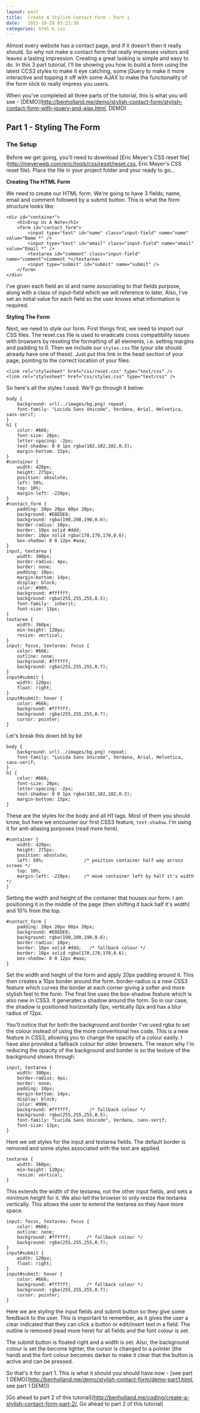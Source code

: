 ```yaml
---
layout: post
title:  Create A Stylish Contact Form - Part 1
date:   2011-10-28 03:21:38
categories: html & css
---
```


Almost every website has a contact page, and if it doesn't then it really should. So why not make a contact form that really impresses visitors and leaves a lasting impression. Creating a great looking is simple and easy to do. In this 3 part tutorial, I'll be showing you how to build a form using the latest CCS3 styles to make it eye catching, some jQuery to make it more interactive and topping it off with some AJAX to make the functionality of the form slick to really impress you users.

When you've completed all three parts of the tutorial, this is what you will see - [DEMO](http://benholland.me/demo/stylish-contact-form/stylish-contact-form-with-jquery-and-ajax.html, DEMO)

## Part 1 - Styling The Form

### The Setup

Before we get going, you'll need to download [Eric Meyer's CSS reset file](http://meyerweb.com/eric/tools/css/reset/reset.css, Eric Meyer's CSS reset file). Place the file in your project folder and your ready to go...
 
**Creating The HTML Form**

We need to create our HTML form. We're going to have 3 fields; name, email and comment followed by a submit button. This is what the form structure looks like:

    <div id="container">
        <h1>Drop Us A Note</h1>
        <form id="contact_form">
            <input type="text" id="name" class="input-field" name="name" value="Name *" />
            <input type="text" id="email" class="input-field" name="email" value="Email *" />
            <textarea id="comment" class="input-field" name="comment">Comment *</textarea>
            <input type="submit" id="submit" name="submit" />
        </form>
    </div>

I've given each field an id and name associating to that fields purpose, along with a class of input-field which we will reference to later. Also, I've set an initial value for each field so the user knows what information is required.

**Styling The Form**

Next, we need to style our form. First things first, we need to import our CSS files. The reset.css file is used to eradicate cross compatibility issues with browsers by reseting the formatting of all elements, i.e. setting margins and padding to 0. Then we include our `styles.css` file (your site should already have one of these). Just put this link in the head section of your page, pointing to the correct location of your files:

    <link rel="stylesheet" href="css/reset.css" type="text/css" />
    <link rel="stylesheet" href="css/styles.css" type="text/css" />

So here's all the styles I used. We'll go through it below:

    body {
        background: url(../images/bg.png) repeat;
        font-family: "Lucida Sans Unicode", Verdana, Arial, Helvetica, sans-serif;
    }
    h1 {
        color: #666;
        font-size: 28px;
        letter-spacing: -2px;
        text-shadow: 0 0 1px rgba(102,102,102,0.3);
        margin-bottom: 15px;
    }
    #container {
        width: 420px;
        height: 275px;
        position: absolute;
        left: 50%;
        top: 10%;
        margin-left: -220px;
    }
    #contact_form {
        padding: 20px 20px 60px 20px;
        background: #E8EDE8;
        background: rgba(190,200,190,0.6);
        border-radius: 10px;
        border: 10px solid #ddd;
        border: 10px solid rgba(170,170,170,0.6);
        box-shadow: 0 0 12px #aaa;
    }
    input, textarea {
        width: 300px;
        border-radius: 4px;
        border: none;
        padding: 10px;
        margin-bottom: 14px;
        display: block;
        color: #999;
        background: #ffffff;
        background: rgba(255,255,255,0.5);
        font-family:  inherit;
        font-size: 13px;
    }
    textarea {
        width: 360px;
        min-height: 120px;
        resize: vertical;
    }
    input: focus, textarea: focus {
        color: #666;
        outline: none;
        background: #ffffff;
        background: rgba(255,255,255,0.7);
    }
    input#submit {
        width: 120px;
        float: right;
    }
    input#submit: hover {
        color: #666;
        background: #ffffff;
        background: rgba(255,255,255,0.7);
        cursor: pointer;
    }

Let's break this down bit by bit

    body {
        background: url(../images/bg.png) repeat;
        font-family: "Lucida Sans Unicode", Verdana, Arial, Helvetica, sans-serif;
    }
    h1 {
        color: #666;
        font-size: 28px;
        letter-spacing: -2px;
        text-shadow: 0 0 1px rgba(102,102,102,0.3);
        margin-bottom: 15px;
    }

These are the styles for the body and all H1 tags. Most of them you should know, but here we encounter our first CSS3 feature, `text-shadow`. I'm using it for anti-aliasing purposes (read more here).

    #container {
        width: 420px;
        height: 275px;
        position: absolute;
        left: 50%;               /* position container half way across screen */
        top: 10%;
        margin-left: -220px;     /* move container left by half it's width */
    }

Setting the width and height of the container that houses our form. I am positioning it in the middle of the page (then shifting it back half it's width) and 10% from the top.

    #contact_form {
        padding: 20px 20px 60px 20px;
        background: #E8EDE8;
        background: rgba(190,200,190,0.6);
        border-radius: 10px;
        border: 10px solid #ddd;   /* fallback colour */
        border: 10px solid rgba(170,170,170,0.6);
        box-shadow: 0 0 12px #aaa;
    }

Set the width and height of the form and apply 20px padding around it. This then creates a 10px border around the form. border-radius is a new CSS3 feature which curves the border at each corner giving a softer and more stylish feel to the form. The final line uses the box-shadow feature which is also new in CSS3. It generates a shadow around the form. So in our case, the shadow is positioned horizontally 0px, vertically 0px and has a blur radius of 12px.

You'll notice that for both the background and border I've used rgba to set the colour instead of using the more conventional hex code. This is a new feature in CSS3, allowing you to change the opacity of a colour easily. I have also provided a fallback colour for older browsers. The reason why I'm reducing the opacity of the background and border is so the texture of the background shows through.

    input, textarea {
        width: 300px;
        border-radius: 4px;
        border: none;
        padding: 10px;
        margin-bottom: 14px;
        display: block;
        color: #999;
        background: #ffffff;       /* fallback colour */
        background: rgba(255,255,255,0.5);
        font-family: "Lucida Sans Unicode", Verdana, sans-serif;
        font-size: 13px;
    }

Here we set styles for the input and textarea fields. The default border is removed and some styles associated with the text are applied.

    textarea {
        width: 360px;
        min-height: 120px;
        resize: vertical;
    }

This extends the width of the textarea, not the other input fields, and sets a minimum height for it. We also tell the browser to only resize the textarea vertically. This allows the user to extend the textarea so they have more space.

    input: focus, textarea: focus {
        color: #666;
        outline: none;
        background: #ffffff;      /* fallback colour */
        background: rgba(255,255,255,0.7);
    }
    input#submit {
        width: 120px;
        float: right;
    }
    input#submit: hover {
        color: #666;
        background: #ffffff;      /* fallback colour */
        background: rgba(255,255,255,0.7);
        cursor: pointer;
    }

Here we are styling the input fields and submit button so they give some feedback to the user. This is important to remember, as it gives the user a clear indicated that they can click a button or edit/insert text in a field. The outline is removed (read more here) for all fields and the font colour is set.

The submit button is floated right and a width is set. Also, the background colour is set the become lighter, the cursor is changed to a pointer (the hand) and the font colour becomes darker to make it clear that the button is active and can be pressed.

So that's it for part 1. This is what it should you should have now - [see part 1 DEMO](http://benholland.me/demo/stylish-contact-form/demo-part1.html, see part 1 DEMO)

[Go ahead to part 2 of this tutorial](http://benholland.me/coding/create-a-stylish-contact-form-part-2/, Go ahead to part 2 of this tutorial)
